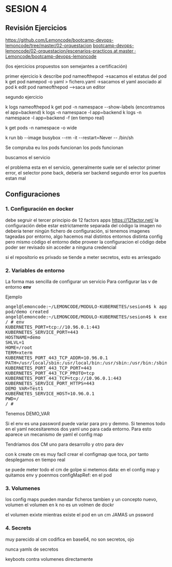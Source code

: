 # SESION 4

## Revisión Ejercicios

https://github.com/Lemoncode/bootcamp-devops-lemoncode/tree/master/02-orquestacion
[bootcamp-devops-lemoncode/02-orquestacion/escenarios-practicos at master · Lemoncode/bootcamp-devops-lemoncode](https://github.com/Lemoncode/bootcamp-devops-lemoncode/tree/master/02-orquestacion/escenarios-practicos)


(los ejercicios propuestos son semejantes a certificación)

primer ejercicio
k describe pod nameofthepod ->sacamos el estatus del pod
k get pod namepod -o yaml > fichero.yaml ->sacamos el yaml asociado al pod
k edit pod nameofthepod -->saca un editor

segundo ejercicio

k logs nameofthepod
k get pod -n namespace    --show-labels   (encontramos el app=backend)
k logs -n namespace -l app=backend
k logs -n namespace -l app=backend -f (en tiempo real)

k get pods -n namespace -o wide

k run bb --image busybox --rm -it --restart=Never -- /bin/sh

Se compruba eu los pods funcionan los pods funcionan 

buscamos el servicio

el problema esta en el servicio, generalmente suele ser el selector
primer error, el selector pone back, debería ser backend
segundo error los puertos estan mal

## Configuraciones

### 1. Configuración en docker

debe segruir el tercer principio de 12 factors apps https://12factor.net/
la configuración debe estar estrictamente separada del código
la imagen no debería tener ningún fichero de configuración, si tenemos imagenes tageadas por entorno, algo hacemos mal
distintos entornos distinta config pero mismo código
el entorno debe proveer la configuracion
el código debe poder ser revisado sin acceder a ninguna credencial

si el repositorio es privado se tiende a meter secretos, esto es arriesgado

### 2. Variables de entorno

La forma mas sencilla de configurar un servicio
Para configurar las v de entorno **env**

Ejemplo


<pre>
angel@lemoncode:~/LEMONCODE/MODULO-KUBERNETES/sesion4$ k apply -f pod.yaml 
pod/demo created
angel@lemoncode:~/LEMONCODE/MODULO-KUBERNETES/sesion4$ k exec demo -it -- /bin/sh
/ # env
KUBERNETES_PORT=tcp://10.96.0.1:443
KUBERNETES_SERVICE_PORT=443
HOSTNAME=demo
SHLVL=1
HOME=/root
TERM=xterm
KUBERNETES_PORT_443_TCP_ADDR=10.96.0.1
PATH=/usr/local/sbin:/usr/local/bin:/usr/sbin:/usr/bin:/sbin:/bin
KUBERNETES_PORT_443_TCP_PORT=443
KUBERNETES_PORT_443_TCP_PROTO=tcp
KUBERNETES_PORT_443_TCP=tcp://10.96.0.1:443
KUBERNETES_SERVICE_PORT_HTTPS=443
DEMO_VAR=Test1
KUBERNETES_SERVICE_HOST=10.96.0.1
PWD=/
/ # 
</pre>
Tenemos DEMO_VAR

Si el env es una password puede variar para pro y demmo. Si tenemos todo en el yaml necesitaremos dos yaml uno para cada entorno. Para esto aparece un mecanismo de yaml el config map

Tendríamos dos CM uno para desarrollo y otro para dev

con k create cm es muy facll crear el configmap que toca, por tanto desplegamos en tiempo real

se puede meter todo el cm de golpe si metemos data: en el config map y quitamos env y poenmos configMapRef: en el pod

### 3. Volumenes
los config maps pueden mandar ficheros tambien y un concepto nuevo, volumen
el volumen en k no es un volmen de dockr

el volumen exixte mientras existe el pod
en un cm JAMAS un pssword
### 4. Secrets

muy parecido al cm 
codifica en base64, no son secretos, ojo

nunca yamls de secretos

keyboots contra volumenes directamente



















